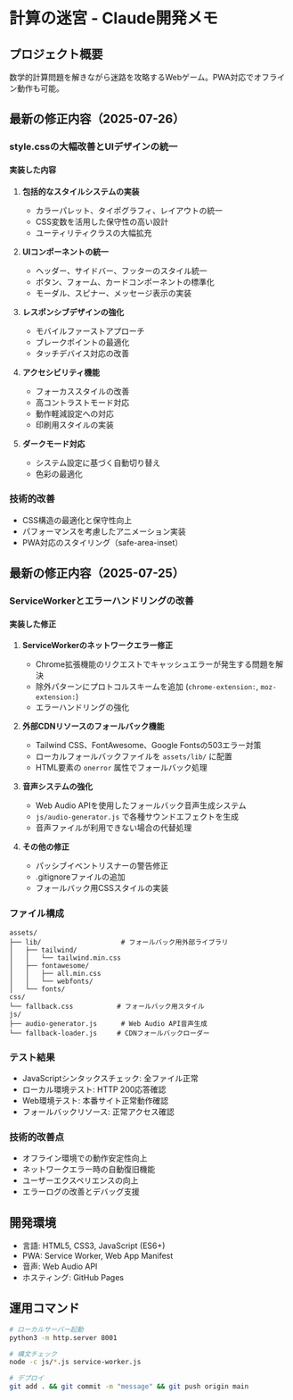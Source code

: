 # 計算の迷宮 - Claude開発メモ

## プロジェクト概要
数学的計算問題を解きながら迷路を攻略するWebゲーム。PWA対応でオフライン動作も可能。

## 最新の修正内容（2025-07-26）

### style.cssの大幅改善とUIデザインの統一

#### 実装した内容
1. **包括的なスタイルシステムの実装**
   - カラーパレット、タイポグラフィ、レイアウトの統一
   - CSS変数を活用した保守性の高い設計
   - ユーティリティクラスの大幅拡充

2. **UIコンポーネントの統一**
   - ヘッダー、サイドバー、フッターのスタイル統一
   - ボタン、フォーム、カードコンポーネントの標準化
   - モーダル、スピナー、メッセージ表示の実装

3. **レスポンシブデザインの強化**
   - モバイルファーストアプローチ
   - ブレークポイントの最適化
   - タッチデバイス対応の改善

4. **アクセシビリティ機能**
   - フォーカススタイルの改善
   - 高コントラストモード対応
   - 動作軽減設定への対応
   - 印刷用スタイルの実装

5. **ダークモード対応**
   - システム設定に基づく自動切り替え
   - 色彩の最適化

### 技術的改善
- CSS構造の最適化と保守性向上
- パフォーマンスを考慮したアニメーション実装
- PWA対応のスタイリング（safe-area-inset）

## 最新の修正内容（2025-07-25）

### ServiceWorkerとエラーハンドリングの改善

#### 実装した修正
1. **ServiceWorkerのネットワークエラー修正**
   - Chrome拡張機能のリクエストでキャッシュエラーが発生する問題を解決
   - 除外パターンにプロトコルスキームを追加 (`chrome-extension:`, `moz-extension:`)
   - エラーハンドリングの強化

2. **外部CDNリソースのフォールバック機能**
   - Tailwind CSS、FontAwesome、Google Fontsの503エラー対策
   - ローカルフォールバックファイルを `assets/lib/` に配置
   - HTML要素の `onerror` 属性でフォールバック処理

3. **音声システムの強化**
   - Web Audio APIを使用したフォールバック音声生成システム
   - `js/audio-generator.js` で各種サウンドエフェクトを生成
   - 音声ファイルが利用できない場合の代替処理

4. **その他の修正**
   - パッシブイベントリスナーの警告修正
   - .gitignoreファイルの追加
   - フォールバック用CSSスタイルの実装

### ファイル構成

```
assets/
├── lib/                    # フォールバック用外部ライブラリ
│   ├── tailwind/
│   │   └── tailwind.min.css
│   ├── fontawesome/
│   │   ├── all.min.css
│   │   └── webfonts/
│   └── fonts/
css/
└── fallback.css           # フォールバック用スタイル
js/
├── audio-generator.js      # Web Audio API音声生成
└── fallback-loader.js     # CDNフォールバックローダー
```

### テスト結果
- JavaScriptシンタックスチェック: 全ファイル正常
- ローカル環境テスト: HTTP 200応答確認
- Web環境テスト: 本番サイト正常動作確認
- フォールバックリソース: 正常アクセス確認

### 技術的改善点
- オフライン環境での動作安定性向上
- ネットワークエラー時の自動復旧機能
- ユーザーエクスペリエンスの向上
- エラーログの改善とデバッグ支援

## 開発環境
- 言語: HTML5, CSS3, JavaScript (ES6+)
- PWA: Service Worker, Web App Manifest
- 音声: Web Audio API
- ホスティング: GitHub Pages

## 運用コマンド
```bash
# ローカルサーバー起動
python3 -m http.server 8001

# 構文チェック
node -c js/*.js service-worker.js

# デプロイ
git add . && git commit -m "message" && git push origin main
```